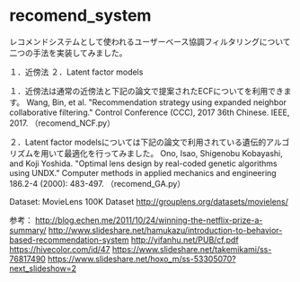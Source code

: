 # recomend_system

レコメンドシステムとして使われるユーザーベース協調フィルタリングについて二つの手法を実装してみました。

１．近傍法
２．Latent factor models

１．近傍法は通常の近傍法と下記の論文で提案されたECFについてを利用できます。
Wang, Bin, et al. "Recommendation strategy using expanded neighbor collaborative filtering." Control Conference (CCC), 2017 36th Chinese. IEEE, 2017.
（recomend_NCF.py）

２．Latent factor modelsについては下記の論文で利用されている遺伝的アルゴリズムを用いて最適化を行ってみました。
Ono, Isao, Shigenobu Kobayashi, and Koji Yoshida. "Optimal lens design by real-coded genetic algorithms using UNDX." Computer methods in applied mechanics and engineering 186.2-4 (2000): 483-497.
（recomend_GA.py）

Dataset: MovieLens 100K Dataset
http://grouplens.org/datasets/movielens/

参考：
http://blog.echen.me/2011/10/24/winning-the-netflix-prize-a-summary/ 
http://www.slideshare.net/hamukazu/introduction-to-behavior-based-recommendation-system 
http://yifanhu.net/PUB/cf.pdf 
https://hivecolor.com/id/47 
https://www.slideshare.net/takemikami/ss-76817490 
https://www.slideshare.net/hoxo_m/ss-53305070?next_slideshow=2 

